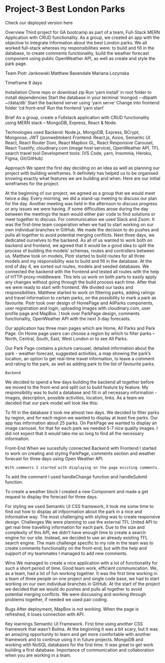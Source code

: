 # Project-3 Best London Parks

Check our deployed version here

Overview
Third project for GA bootcamp as part of a team, Full-Stack MERN Application with CRUD functionality. As a group, we created an app with the objective to integrate information about the best London parks. We all worked full-stack whereas my responsibilities were: to build and fill in the database, to create comments functionality, build the weather forecast component using public OpenWeather API, as well as create and style the park page.

Team
Piotr Jankowski
Matthew Baxendale
Mariana Lozynska

Timeframe
9 days

Installation
Clone repo or download zip
Run ‘yarn install’ in root folder to install dependencies
Start the database in your terminal ‘mongod --dbpath ~/data/db’
Start the backend server using ‘yarn serve’
Change into frontend folder ‘cd front-end’
Run the frontend ‘yarn start’

Brief
As a group, create a Fullstack application with CRUD functionality using MERN stack – MongoDB, Express, React & Node.

Technologies used
Backend: Node.js, MongoDB, Express, BCrypt, Mongoose, JWT (jsonwebtoken)
Frontend: React.js, Axios, Semantic UI React, React Router Dom, React Mapbox GL, React Responsive Carousel, React Toastify, cloudinary.com (image host service), OpenWeather API, TFL search travel tool
Development tools: (VS Code, yarn, Insomnia, Heroku, Figma, Git/GitHub)

Approach
We spent the first day deciding on an idea as well as planning our project with building wireframes. It definitely has helped us to be organised knowing exactly what features we are building and when. Here are our initial wireframes for the project.

At the beginning of our project, we agreed as a group that we would meet twice a day. Every morning, we did a stand-up meeting to discuss our plan for the day. Another meeting was held in the afternoon to discuss progress or any issues we were having. If some difficulties arose during the day between the meetings the team would either pair code to find solutions or meet together to discuss. For communication we used Slack and Zoom.
It was the first-time team cooperation when we had to start working on our own individual branches in GitHub. We made the decision to do pushes and pulls all together to avoid potential merging conflicts.
Next three days, we dedicated ourselves to the backend. As all of us wanted to work both on backend and frontend, we agreed that it would be a good idea to split the process of building the models’ schemas, routes and controllers between us. Matthew took on models, Piotr started to build routes for all three models and my responsibility was to build and fill in the database. At the end of day 4, we sorted out routes, models and seeded databases.
We connected the backend with the frontend and tested all routes with the help of HTTP-proxy-middleware. This lets us work on both parts to easily apply any changes without going through the build process each time.
After that we were ready to start with frontend. We divided our tasks and responsibilities. Matthew started to work on filtering parks, adding ratings and travel information to certain parks, on the possibility to mark a park as favourite. Piotr took over design of HomePage and AllParks components, user registration and login, uploading images with cloudinary.com, user profile page and MapBox. I took over ParkPage design, comments functionality, OpenWeather API with the next 3-day forecasts.

Our application has three main pages which are Home, All Parks and Park Page. On Home page users can choose a region by which to filter parks – North, Central, South, East, West London or to see All Parks.

Our Park Page contains a picture carousel, detailed information about the park - weather forecast, suggested activities, a map showing the park’s location, an option to get real-time travel information, to leave a comment and rating to the park, as well as adding park to the list of favourite parks.

    Backend

We decided to spend a few days building the backend all together before we moved to the front-end and split out to build feature by feature. My responsibility was to build a database and fill in all necessary information - images, description, possible activities, location, links.
As a team we decided that our park model will look like this:

To fill in the database it took me almost two days. We decided to filter parks by region, and for each region we wanted to display at least five parks. Our app has information about 25 parks. On ParkPage we wanted to display an image carousel, for that for each park we needed 5-7 nice quality images. I did not expect that it would take me so long to find all the necessary information.

Front-End
When we sucesfully connected Backend with Frontend I started to work on creating and styling ParkPage, comments section and weather forecast for three days using Open Weather API.

    With comments I started with displaying on the page existing comments.

To add the comment I used handleChange function and handleSubmit function.

To create a weather block I created a new Component and made a get request to display the forecast for three days.

For styling we used Semantic UI CSS framework, it took me some time to find out how to display all infpormation about the park in a nice and informative way. The most challenging with styling was to create responsive design.
Challenges
We were planning to use the external TFL United API to get real time travelling information for each park. Due to the size and complexity of this API, we didn’t have enough time to create a search engine for our site. Instead, we decided to use an already existing TFL search engine.
The main challenge specific to my role in the team was to create comments functionality on the front-end, but with the help and support of my teammates I managed to add new comments.

Wins
We managed to create a nice application with a lot of functionality for such a short period of time.
Good team work, efficient communication. We, as a team, had a lot of fun working together. It was the first time working in a team of three people on one project and single code base, we had to start working on our own individual branches in GitHub. At the start of the project we decided that we would do pushes and pulls all together to avoid potential merging conflicts.
We were discussing and working through problems together, if needed we used pair coding.

Bugs
After deployment, MapBox is not working.
When the page is refreshed, it loses connection with API.

Key learnings
Semantic UI Framework. First time using another CSS framework that wasn’t Bulma. At the beginning it was a bit scary, but it was an amazing opportunity to learn and get more comfortable with another framework and to continue using it in future projects.
MongoDB and working with NoSQL databases for the first time. It was great to get work building a first database.
Importance of communication and collaboration when you are working in a team.
